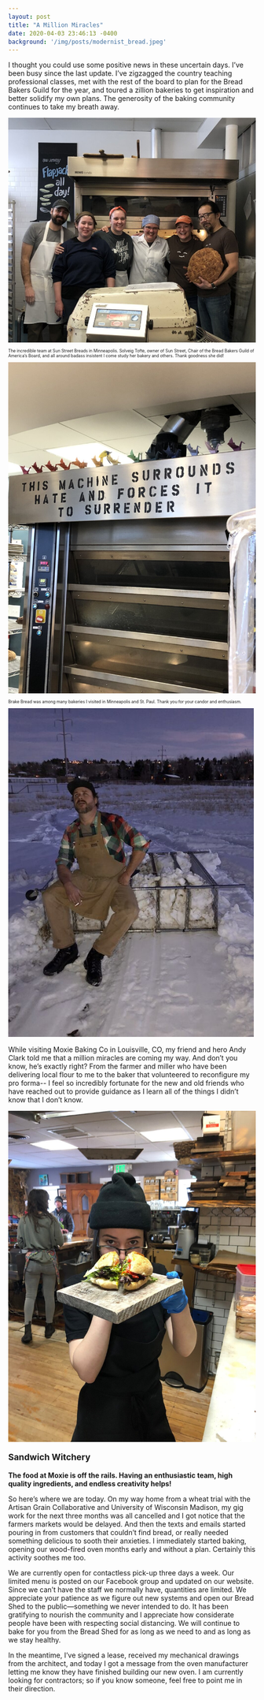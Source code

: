 ```yaml
---
layout: post
title: "A Million Miracles"
date: 2020-04-03 23:46:13 -0400
background: '/img/posts/modernist_bread.jpeg'
---
```



<p>I thought you could use some positive news in these uncertain days. I’ve been busy since the last update. I’ve zigzagged the country teaching professional classes, met with the rest of the board to plan for the Bread Bakers Guild for the year, and toured a zillion bakeries to get inspiration and better solidify my own plans. The generosity of the baking community continues to take my breath away.</p>


<img src='/img/posts/million_miracles.jpeg'>
<p style="font-size:60%">The incredible team at Sun Street Breads in Minneapolis. Solveig Tofte, owner of Sun Street, Chair of the Bread Bakers Guild of America’s Board, and all around badass insistent I come study her bakery and others. Thank goodness she did!</p>

<img src='/img/posts/this_machine.jpeg'>
<p style="font-size:60%">Brake Bread was among many bakeries I visited in Minneapolis and St. Paul. Thank you for your candor and enthusiasm.</p>

<img src='/img/posts/moxie_baking.jpeg'>
<p>While visiting Moxie Baking Co in Louisville, CO, my friend and hero Andy Clark told me that a million miracles are coming my way. And don’t you know, he’s exactly right? From the farmer and miller who have been delivering local flour to me to the baker that volunteered to reconfigure my pro forma-- I feel so incredibly fortunate for the new and old friends who have reached out to provide guidance as I learn all of the things I didn’t know that I don’t know.</p>

<img src='/img/posts/sandwich.jpeg'>
<p style="font-weight:bold; font-size:125%">Sandwich Witchery</p>
<p style="font-weight:bold">The food at Moxie is off the rails. Having an enthusiastic team, high quality ingredients, and endless creativity helps!</p>

<p>So here’s where we are today. On my way home from a wheat trial with the Artisan Grain Collaborative and University of Wisconsin Madison, my gig work for the next three months was all cancelled and I got notice that the farmers markets would be delayed.  And then the texts and emails started pouring in from customers that couldn’t find bread, or really needed something delicious to sooth their anxieties. I immediately started baking, opening our wood-fired oven months early and without a plan. Certainly this activity soothes me too. </p>

 

<p>We are currently open for contactless pick-up three days a week. Our limited menu is posted on our Facebook group and updated on our website.  Since we can’t have the staff we normally have, quantities are limited. We appreciate your patience as we figure out new systems and open our Bread Shed to the public—something we never intended to do. It has been gratifying to nourish the community and I appreciate how considerate people have been with respecting social distancing. We will continue to bake for you from the Bread Shed for as long as we need to and as long as we stay healthy.</p>

 

<p>In the meantime, I’ve signed a lease, received my mechanical drawings from the architect, and today I got a message from the oven manufacturer letting me know they have finished building our new oven. I am currently looking for contractors; so if you know someone, feel free to point me in their direction.</p>